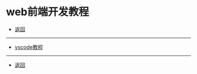 # web前端开发教程

- [返回](../README.md)

---

- [vscode教程](./vscode/README.md)

---

- [返回](../README.md)

<!-- js处理背景和css样式 -->
<script type="module" src="https://huhuiyu.top/js/github.js"></script>
